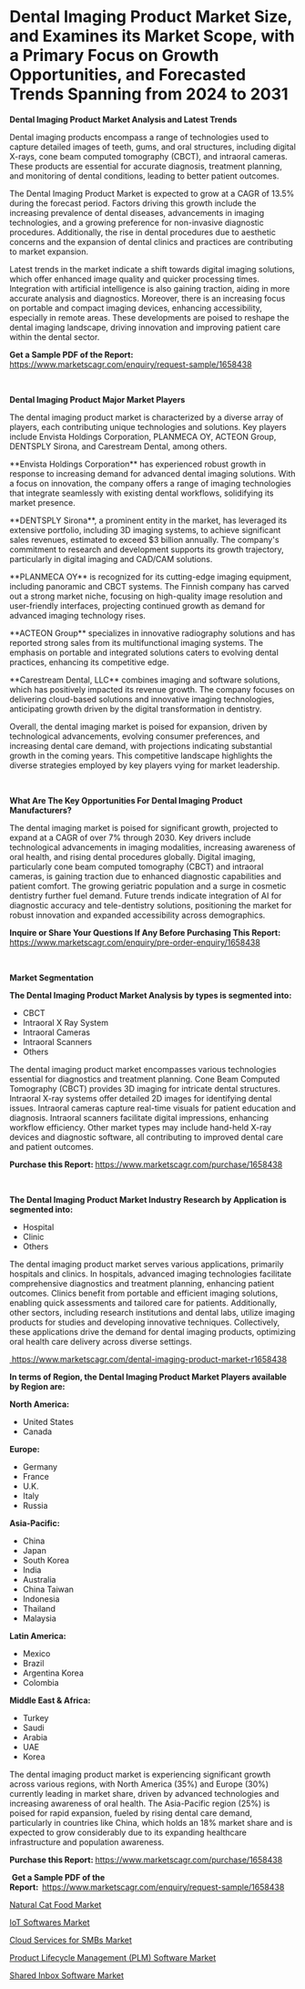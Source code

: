 <p><h1>Dental Imaging Product Market Size, and Examines its Market Scope, with a Primary Focus on Growth Opportunities, and Forecasted Trends Spanning from 2024 to 2031</h1></p><p><strong>Dental Imaging Product Market Analysis and Latest Trends</strong></p>
<p><p>Dental imaging products encompass a range of technologies used to capture detailed images of teeth, gums, and oral structures, including digital X-rays, cone beam computed tomography (CBCT), and intraoral cameras. These products are essential for accurate diagnosis, treatment planning, and monitoring of dental conditions, leading to better patient outcomes.</p><p>The Dental Imaging Product Market is expected to grow at a CAGR of 13.5% during the forecast period. Factors driving this growth include the increasing prevalence of dental diseases, advancements in imaging technologies, and a growing preference for non-invasive diagnostic procedures. Additionally, the rise in dental procedures due to aesthetic concerns and the expansion of dental clinics and practices are contributing to market expansion.</p><p>Latest trends in the market indicate a shift towards digital imaging solutions, which offer enhanced image quality and quicker processing times. Integration with artificial intelligence is also gaining traction, aiding in more accurate analysis and diagnostics. Moreover, there is an increasing focus on portable and compact imaging devices, enhancing accessibility, especially in remote areas. These developments are poised to reshape the dental imaging landscape, driving innovation and improving patient care within the dental sector.</p></p>
<p><strong>Get a Sample PDF of the Report:&nbsp;</strong> <a href="https://www.marketscagr.com/enquiry/request-sample/1658438?utm_campaign=1267&utm_medium=2&utm_source=Github&utm_content=ia&utm_term=28092024&utm_id=dental-imaging-product">https://www.marketscagr.com/enquiry/request-sample/1658438</a></p>
<p>&nbsp;</p>
<p><strong>Dental Imaging Product Major Market Players</strong></p>
<p><p>The dental imaging product market is characterized by a diverse array of players, each contributing unique technologies and solutions. Key players include Envista Holdings Corporation, PLANMECA OY, ACTEON Group, DENTSPLY Sirona, and Carestream Dental, among others.</p><p>**Envista Holdings Corporation** has experienced robust growth in response to increasing demand for advanced dental imaging solutions. With a focus on innovation, the company offers a range of imaging technologies that integrate seamlessly with existing dental workflows, solidifying its market presence.</p><p>**DENTSPLY Sirona**, a prominent entity in the market, has leveraged its extensive portfolio, including 3D imaging systems, to achieve significant sales revenues, estimated to exceed $3 billion annually. The company's commitment to research and development supports its growth trajectory, particularly in digital imaging and CAD/CAM solutions.</p><p>**PLANMECA OY** is recognized for its cutting-edge imaging equipment, including panoramic and CBCT systems. The Finnish company has carved out a strong market niche, focusing on high-quality image resolution and user-friendly interfaces, projecting continued growth as demand for advanced imaging technology rises.</p><p>**ACTEON Group** specializes in innovative radiography solutions and has reported strong sales from its multifunctional imaging systems. The emphasis on portable and integrated solutions caters to evolving dental practices, enhancing its competitive edge.</p><p>**Carestream Dental, LLC** combines imaging and software solutions, which has positively impacted its revenue growth. The company focuses on delivering cloud-based solutions and innovative imaging technologies, anticipating growth driven by the digital transformation in dentistry.</p><p>Overall, the dental imaging market is poised for expansion, driven by technological advancements, evolving consumer preferences, and increasing dental care demand, with projections indicating substantial growth in the coming years. This competitive landscape highlights the diverse strategies employed by key players vying for market leadership.</p></p>
<p>&nbsp;</p>
<p><strong>What Are The Key Opportunities For Dental Imaging Product Manufacturers?</strong></p>
<p><p>The dental imaging market is poised for significant growth, projected to expand at a CAGR of over 7% through 2030. Key drivers include technological advancements in imaging modalities, increasing awareness of oral health, and rising dental procedures globally. Digital imaging, particularly cone beam computed tomography (CBCT) and intraoral cameras, is gaining traction due to enhanced diagnostic capabilities and patient comfort. The growing geriatric population and a surge in cosmetic dentistry further fuel demand. Future trends indicate integration of AI for diagnostic accuracy and tele-dentistry solutions, positioning the market for robust innovation and expanded accessibility across demographics.</p></p>
<p><strong>Inquire or Share Your Questions If Any Before Purchasing This Report:</strong> <a href="https://www.marketscagr.com/enquiry/pre-order-enquiry/1658438?utm_campaign=1267&utm_medium=2&utm_source=Github&utm_content=ia&utm_term=28092024&utm_id=dental-imaging-product">https://www.marketscagr.com/enquiry/pre-order-enquiry/1658438</a></p>
<p>&nbsp;</p>
<p><strong>Market Segmentation</strong></p>
<p><strong>The Dental Imaging Product Market Analysis by types is segmented into:</strong></p>
<p><ul><li>CBCT</li><li>Intraoral X Ray System</li><li>Intraoral Cameras</li><li>Intraoral Scanners</li><li>Others</li></ul></p>
<p><p>The dental imaging product market encompasses various technologies essential for diagnostics and treatment planning. Cone Beam Computed Tomography (CBCT) provides 3D imaging for intricate dental structures. Intraoral X-ray systems offer detailed 2D images for identifying dental issues. Intraoral cameras capture real-time visuals for patient education and diagnosis. Intraoral scanners facilitate digital impressions, enhancing workflow efficiency. Other market types may include hand-held X-ray devices and diagnostic software, all contributing to improved dental care and patient outcomes.</p></p>
<p><strong>Purchase this Report:&nbsp;</strong><a href="https://www.marketscagr.com/purchase/1658438?utm_campaign=1267&utm_medium=2&utm_source=Github&utm_content=ia&utm_term=28092024&utm_id=dental-imaging-product">https://www.marketscagr.com/purchase/1658438</a></p>
<p>&nbsp;</p>
<p><strong>The Dental Imaging Product Market Industry Research by Application is segmented into:</strong></p>
<p><ul><li>Hospital</li><li>Clinic</li><li>Others</li></ul></p>
<p><p>The dental imaging product market serves various applications, primarily hospitals and clinics. In hospitals, advanced imaging technologies facilitate comprehensive diagnostics and treatment planning, enhancing patient outcomes. Clinics benefit from portable and efficient imaging solutions, enabling quick assessments and tailored care for patients. Additionally, other sectors, including research institutions and dental labs, utilize imaging products for studies and developing innovative techniques. Collectively, these applications drive the demand for dental imaging products, optimizing oral health care delivery across diverse settings.</p></p>
<p><a href="https://www.marketscagr.com/dental-imaging-product-market-r1658438?utm_campaign=1267&utm_medium=2&utm_source=Github&utm_content=ia&utm_term=28092024&utm_id=dental-imaging-product">&nbsp;https://www.marketscagr.com/dental-imaging-product-market-r1658438</a></p>
<p><strong>In terms of Region, the Dental Imaging Product Market Players available by Region are:</strong></p>
<p>
    <p> <strong> North America: </strong>
        <ul>
            <li>United States</li>
            <li>Canada</li>
        </ul>
        </p> 
    <p> <strong> Europe: </strong>
        <ul>
            <li>Germany</li>
            <li>France</li>
            <li>U.K.</li>
            <li>Italy</li>
            <li>Russia</li>
        </ul>
        </p> 
    <p> <strong> Asia-Pacific: </strong>
        <ul>
            <li>China</li>
            <li>Japan</li>
            <li>South Korea</li>
            <li>India</li>
            <li>Australia</li>
            <li>China Taiwan</li>
            <li>Indonesia</li>
            <li>Thailand</li>
            <li>Malaysia</li>
        </ul>
        </p> 
    <p> <strong> Latin America: </strong>
        <ul>
            <li>Mexico</li>
            <li>Brazil</li>
            <li>Argentina Korea</li>
            <li>Colombia</li>
        </ul>
        </p> 
    <p> <strong> Middle East & Africa: </strong>
        <ul>
            <li>Turkey</li>
            <li>Saudi</li>
            <li>Arabia</li>
            <li>UAE</li>
            <li>Korea</li>
        </ul>
    </p>
    </p>
<p><p>The dental imaging product market is experiencing significant growth across various regions, with North America (35%) and Europe (30%) currently leading in market share, driven by advanced technologies and increasing awareness of oral health. The Asia-Pacific region (25%) is poised for rapid expansion, fueled by rising dental care demand, particularly in countries like China, which holds an 18% market share and is expected to grow considerably due to its expanding healthcare infrastructure and population awareness.</p></p>
<p><strong>Purchase this Report: </strong><a href="https://www.marketscagr.com/purchase/1658438?utm_campaign=1267&utm_medium=2&utm_source=Github&utm_content=ia&utm_term=28092024&utm_id=dental-imaging-product">https://www.marketscagr.com/purchase/1658438</a></p>
<p>&nbsp;<strong>Get a Sample PDF of the Report:&nbsp;&nbsp;</strong><a href="https://www.marketscagr.com/enquiry/request-sample/1658438?utm_campaign=1267&utm_medium=2&utm_source=Github&utm_content=ia&utm_term=28092024&utm_id=dental-imaging-product">https://www.marketscagr.com/enquiry/request-sample/1658438</a></p>
<p><strong></strong></p>
<p><p><a href="https://www.linkedin.com/pulse/natural-cat-food-market-evolution-global-trends-regional-jp6fe?trackingId=tKv4UgtVRs6m27KDk%2FU2aw%3D%3D&utm_campaign=1267&utm_medium=2&utm_source=Github&utm_content=ia&utm_term=28092024&utm_id=dental-imaging-product">Natural Cat Food Market</a></p><p><a href="https://www.linkedin.com/pulse/global-iot-softwares-market-product-type-application-syfje?utm_campaign=1267&utm_medium=2&utm_source=Github&utm_content=ia&utm_term=28092024&utm_id=dental-imaging-product">IoT Softwares Market</a></p><p><a href="https://issuu.com/reportprime-2/docs/cloud-services-for-smbs-market-size_c5c8142e0b5233?utm_campaign=1267&utm_medium=2&utm_source=Github&utm_content=ia&utm_term=28092024&utm_id=dental-imaging-product">Cloud Services for SMBs Market</a></p><p><a href="https://issuu.com/reportprime-2/docs/product-lifecycle-management-plm-so_73de604a1363b8?utm_campaign=1267&utm_medium=2&utm_source=Github&utm_content=ia&utm_term=28092024&utm_id=dental-imaging-product">Product Lifecycle Management (PLM) Software Market</a></p><p><a href="https://www.linkedin.com/pulse/global-shared-inbox-software-market-size-expected-vp4de?utm_campaign=1267&utm_medium=2&utm_source=Github&utm_content=ia&utm_term=28092024&utm_id=dental-imaging-product">Shared Inbox Software Market</a></p></p>